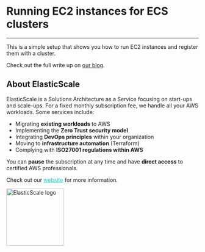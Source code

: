 # Running EC2 instances for ECS clusters

---

This is a simple setup that shows you how to run EC2 instances and register them with a cluster.

Check out the full write up on [our blog](https://elasticscale.cloud/en/running-ecs-containers-on-ec2-instances-via-terraform/).

## About ElasticScale

ElasticScale is a Solutions Architecture as a Service focusing on start-ups and scale-ups. For a fixed monthly subscription fee, we handle all your AWS workloads. Some services include:

* Migrating **existing workloads** to AWS
* Implementing the **Zero Trust security model**
* Integrating **DevOps principles** within your organization
* Moving to **infrastructure automation** (Terraform)
* Complying with **ISO27001 regulations within AWS**

You can **pause** the subscription at any time and have **direct access** to certified AWS professionals.

Check out our <a href="https://elasticscale.cloud" target="_blank" style="color: #14dcc0; text-decoration: underline">website</a> for more information.

<img src="https://elasticscale-public.s3.eu-west-1.amazonaws.com/logo/Logo_ElasticScale_4kant-transparant.png" alt="ElasticScale logo" width="150"/>
